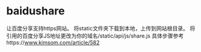 # baidushare
让百度分享支持https网站。
将static文件夹下载到本地，上传到网站根目录。
将引用的百度分享JS地址更改为你的域名/static/api/js/share.js
具体步骤参考https://www.kimsom.com/article/582
